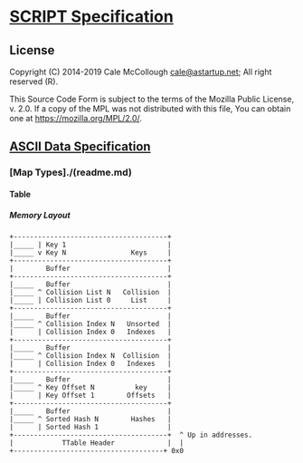 # [SCRIPT Specification](../../readme.md)

## License

Copyright (C) 2014-2019 Cale McCollough <cale@astartup.net>; All right reserved (R).

This Source Code Form is subject to the terms of the Mozilla Public License, v. 2.0. If a copy of the MPL was not distributed with this file, You can obtain one at <https://mozilla.org/MPL/2.0/>.

## [ASCII Data Specification](../readme.md)

### [Map Types]./(readme.md)

#### Table

##### Memory Layout

```AsciiArt
+--------------------------------------+
|_____ | Key 1                         |
|_____ v Key N                Keys     |
+--------------------------------------+
|        Buffer                        |
+--------------------------------------+
|_____   Buffer                        |
|_____ ^ Collision List N   Collision  |
|_____ | Collision List 0     List     |
+--------------------------------------+
|_____   Buffer                        |
|_____ ^ Collision Index N   Unsorted  |
|      | Collision Index 0   Indexes   |
+--------------------------------------+
|_____   Buffer                        |
|_____ ^ Collision Index N  Collision  |
|      | Collision Index 0   Indexes   |
+--------------------------------------+
|_____   Buffer                        |
|_____ ^ Key Offset N          key     |
|      | Key Offset 1        Offsets   |
+--------------------------------------+
|_____   Buffer                        |
|_____ ^ Sorted Hash N        Hashes   |
|      | Sorted Hash 1                 |
+--------------------------------------+  ^ Up in addresses.
|            TTable Header             |  |
+-------------------------------------+ 0x0
```
